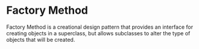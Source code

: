 # Factory Method

Factory Method is a creational design pattern that provides an interface for creating objects in a superclass, but allows subclasses to alter the type of objects that will be created.

